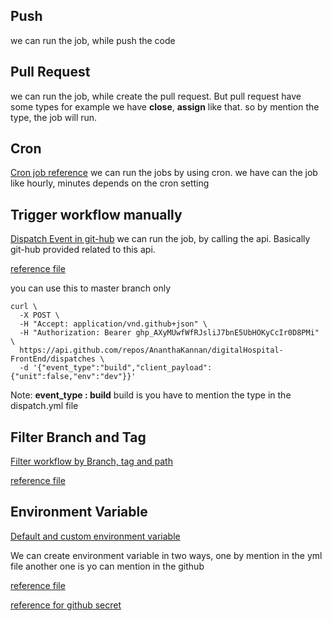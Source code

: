 ## Push
we can run the job, while push the code

## Pull Request
we can run the job, while create the pull request. But pull request have some types for example we have **close**, **assign** like that. so by mention the type, the job will run.

## Cron
[Cron job reference](https://crontab.guru/)
we can run the jobs by using cron. we have can the job like hourly, minutes depends on the cron setting

## Trigger workflow manually
[Dispatch Event in git-hub](https://docs.github.com/en/rest/repos/repos#create-a-repository-dispatch-event) we can run the job, by calling the api. Basically git-hub provided related to this api.

[reference file](./dispatch.yml)

you can use this to master branch only
```curl
curl \
  -X POST \
  -H "Accept: application/vnd.github+json" \
  -H "Authorization: Bearer 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" \
  https://api.github.com/repos/AnanthaKannan/digitalHospital-FrontEnd/dispatches \
  -d '{"event_type":"build","client_payload":{"unit":false,"env":"dev"}}'
```
Note: **event_type : build** build is you have to mention the type in the dispatch.yml file

## Filter Branch and Tag
[Filter workflow by Branch, tag and path](https://docs.github.com/en/actions/using-workflows/workflow-syntax-for-github-actions#filter-pattern-cheat-sheet)

[reference file](./branch.yml)

## Environment Variable
[Default and custom environment variable](https://docs.github.com/en/actions/learn-github-actions/environment-variables)

We can create environment variable in two ways, one by mention in the yml file another one is yo can mention in the github

[reference file](./env.yml)

[reference for github secret](../Screenshot_20221125_103053.png)